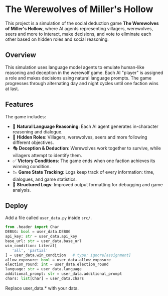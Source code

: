 # The Werewolves of Miller's Hollow

This project is a simulation of the social deduction game **The Werewolves of Miller's Hollow**, where AI agents representing villagers, werewolves, seers and more to interact, make decisions, and vote to eliminate each other based on hidden roles and social reasoning.

## Overview

This simulation uses language model agents to emulate human-like reasoning and deception in the werewolf game. Each AI "player" is assigned a role and makes decisions using natural language prompts. The game progresses through alternating day and night cycles until one faction wins at last.

## Features

The game includes:
- 💬 **Natural Language Reasoning**: Each AI agent generates in-character reasoning and dialogue.
- 🐺 **Hidden Roles**: Villagers, werewolves, seers and more following different objectives.
- 🎭 **Deception & Deduction**: Werewolves work together to survive, while villagers attempt to identify them.
- ✅ **Victory Conditions**: The game ends when one faction achieves its winning condition.
- 📉 **Game State Tracking**: Logs keep track of every information: time, dialogues, and game statistics.
- 📜 **Structured Logs**: Improved output formatting for debugging and game analysis.

## Deploy

Add a file called `user_data.py` inside `src/`.
```python
from .header import Char
DEBUG: bool = user_data.DEBUG
api_key: str = user_data.api_key
base_url: str = user_data.base_url
win_condition: Literal[
   'all', 'partial'
] = user_data.win_condition   # type: ignore[assignment]
allow_exposure: bool = user_data.allow_exposure
election_round: int = user_data.election_round
language: str = user_data.language
additional_prompt: str = user_data.additional_prompt
chars: list[Char] = user_data.chars
```
Replace user_data.* with your data.
